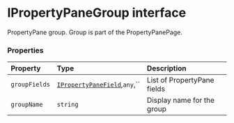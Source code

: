 # IPropertyPaneGroup interface





PropertyPane group. Group is part of the PropertyPanePage.




### Properties

| Property	   | Type	| Description|
|:-------------|:-------|:-----------|
|`groupFields`      | [`IPropertyPaneField`](ipropertypanefield.md),`any`,`` | List of PropertyPane fields |
|`groupName`      | `string` | Display name for the group |




